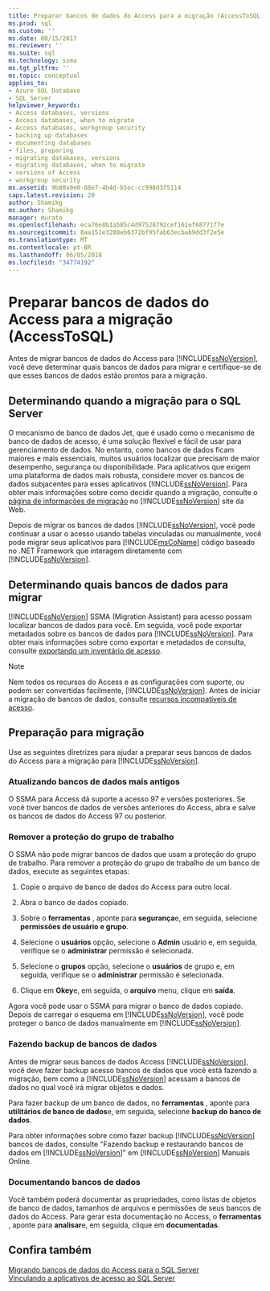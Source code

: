 ```yaml
---
title: Preparar bancos de dados do Access para a migração (AccessToSQL) | Microsoft Docs
ms.prod: sql
ms.custom: ''
ms.date: 08/15/2017
ms.reviewer: ''
ms.suite: sql
ms.technology: ssma
ms.tgt_pltfrm: ''
ms.topic: conceptual
applies_to:
- Azure SQL Database
- SQL Server
helpviewer_keywords:
- Access databases, versions
- Access databases, when to migrate
- Access databases, workgroup security
- backing up databases
- documenting databases
- files, preparing
- migrating databases, versions
- migrating databases, when to migrate
- versions of Access
- workgroup security
ms.assetid: 9b80a9e0-08e7-4b4d-b5ec-cc998d3f5114
caps.latest.revision: 20
author: Shamikg
ms.author: Shamikg
manager: murato
ms.openlocfilehash: eca76e8b1a585c4d97528792cef161ef68771f7e
ms.sourcegitcommit: 8aa151e3280eb6372bf95fab63ecbab9dd3f2e5e
ms.translationtype: MT
ms.contentlocale: pt-BR
ms.lasthandoff: 06/05/2018
ms.locfileid: "34774192"
---
```

# <a name="preparing-access-databases-for-migration-accesstosql"></a>Preparar bancos de dados do Access para a migração (AccessToSQL)
Antes de migrar bancos de dados do Access para [!INCLUDE[ssNoVersion](../../includes/ssnoversion_md.md)], você deve determinar quais bancos de dados para migrar e certifique-se de que esses bancos de dados estão prontos para a migração.  
  
## <a name="determining-when-to-migrate-to-sql-server"></a>Determinando quando a migração para o SQL Server  
O mecanismo de banco de dados Jet, que é usado como o mecanismo de banco de dados de acesso, é uma solução flexível e fácil de usar para gerenciamento de dados. No entanto, como bancos de dados ficam maiores e mais essenciais, muitos usuários localizar que precisam de maior desempenho, segurança ou disponibilidade. Para aplicativos que exigem uma plataforma de dados mais robusta, considere mover os bancos de dados subjacentes para esses aplicativos [!INCLUDE[ssNoVersion](../../includes/ssnoversion_md.md)]. Para obter mais informações sobre como decidir quando a migração, consulte o [página de informações de migração](http://go.microsoft.com/fwlink/?LinkId=68571) no [!INCLUDE[ssNoVersion](../../includes/ssnoversion_md.md)] site da Web.  
  
Depois de migrar os bancos de dados [!INCLUDE[ssNoVersion](../../includes/ssnoversion_md.md)], você pode continuar a usar o acesso usando tabelas vinculadas ou manualmente, você pode migrar seus aplicativos para [!INCLUDE[msCoName](../../includes/msconame_md.md)] código baseado no .NET Framework que interagem diretamente com [!INCLUDE[ssNoVersion](../../includes/ssnoversion_md.md)].  
  
## <a name="determining-which-databases-to-migrate"></a>Determinando quais bancos de dados para migrar  
[!INCLUDE[ssNoVersion](../../includes/ssnoversion_md.md)] SSMA (Migration Assistant) para acesso possam localizar bancos de dados para você. Em seguida, você pode exportar metadados sobre os bancos de dados para [!INCLUDE[ssNoVersion](../../includes/ssnoversion_md.md)]. Para obter mais informações sobre como exportar e metadados de consulta, consulte [exportando um inventário de acesso](http://msdn.microsoft.com/7e1941fb-3d14-4265-aff6-c77a4026d0ed).  

   > [!NOTE]
   > Nem todos os recursos do Access e as configurações com suporte, ou podem ser convertidas facilmente, [!INCLUDE[ssNoVersion](../../includes/ssnoversion_md.md)]. Antes de iniciar a migração de bancos de dados, consulte [recursos incompatíveis de acesso](http://msdn.microsoft.com/99d45b9c-e3b9-4d56-8c25-b594b887ace1).
  
## <a name="preparing-for-migration"></a>Preparação para migração  
Use as seguintes diretrizes para ajudar a preparar seus bancos de dados do Access para a migração para [!INCLUDE[ssNoVersion](../../includes/ssnoversion_md.md)].  
  
### <a name="upgrading-older-access-databases"></a>Atualizando bancos de dados mais antigos  
O SSMA para Access dá suporte a acesso 97 e versões posteriores. Se você tiver bancos de dados de versões anteriores do Access, abra e salve os bancos de dados do Access 97 ou posterior.  
  
### <a name="removing-workgroup-protection"></a>Remover a proteção do grupo de trabalho  
O SSMA não pode migrar bancos de dados que usam a proteção do grupo de trabalho. Para remover a proteção do grupo de trabalho de um banco de dados, execute as seguintes etapas:  
  
1.  Copie o arquivo de banco de dados do Access para outro local.  
  
2.  Abra o banco de dados copiado.  
  
3.  Sobre o **ferramentas** , aponte para **segurança**e, em seguida, selecione **permissões de usuário e grupo**.  
  
4.  Selecione o **usuários** opção, selecione o **Admin** usuário e, em seguida, verifique se o **administrar** permissão é selecionada.  
  
5.  Selecione o **grupos** opção, selecione o **usuários** de grupo e, em seguida, verifique se o **administrar** permissão é selecionada.  
  
6.  Clique em **Okey**e, em seguida, o **arquivo** menu, clique em **saída**.  
  
Agora você pode usar o SSMA para migrar o banco de dados copiado. Depois de carregar o esquema em [!INCLUDE[ssNoVersion](../../includes/ssnoversion_md.md)], você pode proteger o banco de dados manualmente em [!INCLUDE[ssNoVersion](../../includes/ssnoversion_md.md)].  
  
### <a name="backing-up-databases"></a>Fazendo backup de bancos de dados  
Antes de migrar seus bancos de dados Access [!INCLUDE[ssNoVersion](../../includes/ssnoversion_md.md)], você deve fazer backup acesso bancos de dados que você está fazendo a migração, bem como a [!INCLUDE[ssNoVersion](../../includes/ssnoversion_md.md)] acessam a bancos de dados no qual você irá migrar objetos e dados.  
  
Para fazer backup de um banco de dados, no **ferramentas** , aponte para **utilitários de banco de dados**e, em seguida, selecione **backup do banco de dados**.  
  
Para obter informações sobre como fazer backup [!INCLUDE[ssNoVersion](../../includes/ssnoversion_md.md)] bancos de dados, consulte "Fazendo backup e restaurando bancos de dados em [!INCLUDE[ssNoVersion](../../includes/ssnoversion_md.md)]" em [!INCLUDE[ssNoVersion](../../includes/ssnoversion_md.md)] Manuais Online.  
  
### <a name="documenting-databases"></a>Documentando bancos de dados  
Você também poderá documentar as propriedades, como listas de objetos de banco de dados, tamanhos de arquivos e permissões de seus bancos de dados do Access. Para gerar esta documentação no Access, o **ferramentas** , aponte para **analisar**e, em seguida, clique em **documentadas**.  
  
## <a name="see-also"></a>Confira também  
[Migrando bancos de dados do Access para o SQL Server](http://msdn.microsoft.com/76a3abcf-2998-4712-9490-fe8d872c89ca)  
[Vinculando a aplicativos de acesso ao SQL Server](http://msdn.microsoft.com/82374ad2-7737-4164-a489-13261ba393d4)
